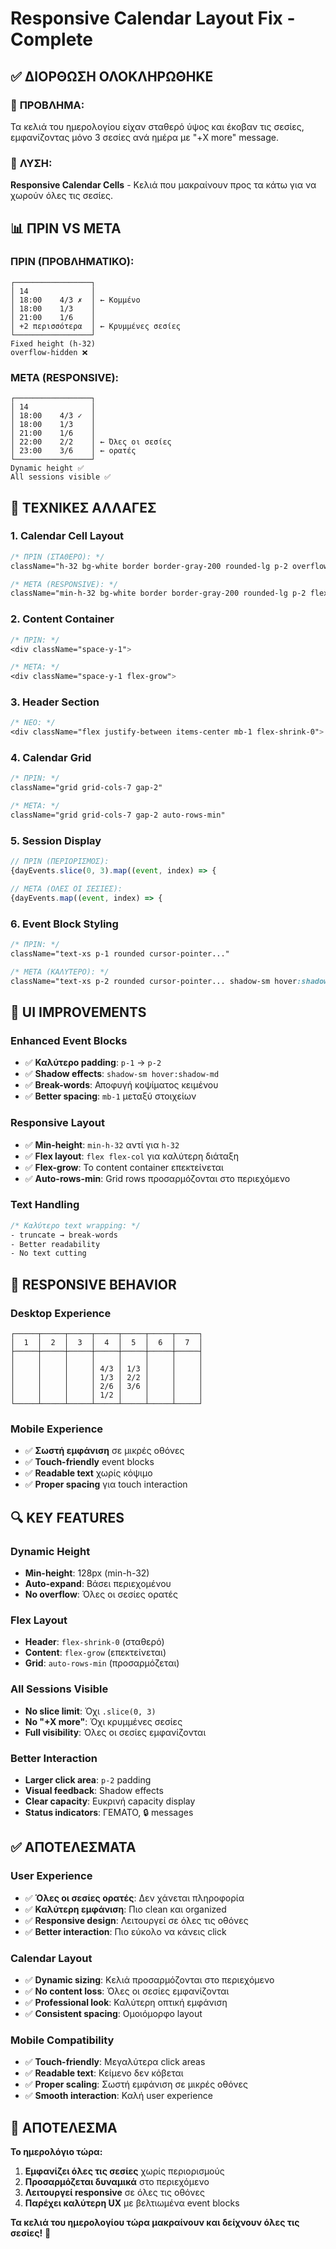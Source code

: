 # Responsive Calendar Layout Fix - Complete

## ✅ **ΔΙΟΡΘΩΣΗ ΟΛΟΚΛΗΡΩΘΗΚΕ**

### 🎯 **ΠΡΟΒΛΗΜΑ:**
Τα κελιά του ημερολογίου είχαν σταθερό ύψος και έκοβαν τις σεσίες, εμφανίζοντας μόνο 3 σεσίες ανά ημέρα με "+X more" message.

### 🔧 **ΛΥΣΗ:**
**Responsive Calendar Cells** - Κελιά που μακραίνουν προς τα κάτω για να χωρούν όλες τις σεσίες.

## 📊 **ΠΡΙΝ VS ΜΕΤΑ**

### **ΠΡΙΝ (ΠΡΟΒΛΗΜΑΤΙΚΟ):**
```
┌─────────────────┐
│ 14              │
│ 18:00    4/3 ✗  │ ← Κομμένο
│ 18:00    1/3    │
│ 21:00    1/6    │
│ +2 περισσότερα  │ ← Κρυμμένες σεσίες
└─────────────────┘
Fixed height (h-32)
overflow-hidden ❌
```

### **ΜΕΤΑ (RESPONSIVE):**
```
┌─────────────────┐
│ 14              │
│ 18:00    4/3 ✓  │
│ 18:00    1/3    │
│ 21:00    1/6    │
│ 22:00    2/2    │ ← Όλες οι σεσίες
│ 23:00    3/6    │ ← ορατές
└─────────────────┘
Dynamic height ✅
All sessions visible ✅
```

## 🔧 **ΤΕΧΝΙΚΕΣ ΑΛΛΑΓΕΣ**

### **1. Calendar Cell Layout**
```css
/* ΠΡΙΝ (ΣΤΑΘΕΡΟ): */
className="h-32 bg-white border border-gray-200 rounded-lg p-2 overflow-hidden"

/* ΜΕΤΑ (RESPONSIVE): */
className="min-h-32 bg-white border border-gray-200 rounded-lg p-2 flex flex-col"
```

### **2. Content Container**
```css
/* ΠΡΙΝ: */
<div className="space-y-1">

/* ΜΕΤΑ: */
<div className="space-y-1 flex-grow">
```

### **3. Header Section**
```css
/* ΝΕΟ: */
<div className="flex justify-between items-center mb-1 flex-shrink-0">
```

### **4. Calendar Grid**
```css
/* ΠΡΙΝ: */
className="grid grid-cols-7 gap-2"

/* ΜΕΤΑ: */
className="grid grid-cols-7 gap-2 auto-rows-min"
```

### **5. Session Display**
```typescript
// ΠΡΙΝ (ΠΕΡΙΟΡΙΣΜΟΣ):
{dayEvents.slice(0, 3).map((event, index) => {

// ΜΕΤΑ (ΟΛΕΣ ΟΙ ΣΕΣΙΕΣ):
{dayEvents.map((event, index) => {
```

### **6. Event Block Styling**
```css
/* ΠΡΙΝ: */
className="text-xs p-1 rounded cursor-pointer..."

/* ΜΕΤΑ (ΚΑΛΥΤΕΡΟ): */
className="text-xs p-2 rounded cursor-pointer... shadow-sm hover:shadow-md"
```

## 🎨 **UI IMPROVEMENTS**

### **Enhanced Event Blocks**
- ✅ **Καλύτερο padding**: `p-1` → `p-2`
- ✅ **Shadow effects**: `shadow-sm hover:shadow-md`
- ✅ **Break-words**: Αποφυγή κοψίματος κειμένου
- ✅ **Better spacing**: `mb-1` μεταξύ στοιχείων

### **Responsive Layout**
- ✅ **Min-height**: `min-h-32` αντί για `h-32`
- ✅ **Flex layout**: `flex flex-col` για καλύτερη διάταξη
- ✅ **Flex-grow**: Το content container επεκτείνεται
- ✅ **Auto-rows-min**: Grid rows προσαρμόζονται στο περιεχόμενο

### **Text Handling**
```css
/* Καλύτερο text wrapping: */
- truncate → break-words
- Better readability
- No text cutting
```

## 📱 **RESPONSIVE BEHAVIOR**

### **Desktop Experience**
```
┌─────┬─────┬─────┬─────┬─────┬─────┬─────┐
│  1  │  2  │  3  │  4  │  5  │  6  │  7  │
├─────┼─────┼─────┼─────┼─────┼─────┼─────┤
│     │     │     │     │     │     │     │
│     │     │     │ 4/3 │ 1/3 │     │     │
│     │     │     │ 1/3 │ 2/2 │     │     │
│     │     │     │ 2/6 │ 3/6 │     │     │
│     │     │     │ 1/2 │     │     │     │
└─────┴─────┴─────┴─────┴─────┴─────┴─────┘
```

### **Mobile Experience**
- ✅ **Σωστή εμφάνιση** σε μικρές οθόνες
- ✅ **Touch-friendly** event blocks
- ✅ **Readable text** χωρίς κόψιμο
- ✅ **Proper spacing** για touch interaction

## 🔍 **KEY FEATURES**

### **Dynamic Height**
- **Min-height**: 128px (min-h-32)
- **Auto-expand**: Βάσει περιεχομένου
- **No overflow**: Όλες οι σεσίες ορατές

### **Flex Layout**
- **Header**: `flex-shrink-0` (σταθερό)
- **Content**: `flex-grow` (επεκτείνεται)
- **Grid**: `auto-rows-min` (προσαρμόζεται)

### **All Sessions Visible**
- **No slice limit**: Όχι `.slice(0, 3)`
- **No "+X more"**: Όχι κρυμμένες σεσίες
- **Full visibility**: Όλες οι σεσίες εμφανίζονται

### **Better Interaction**
- **Larger click area**: `p-2` padding
- **Visual feedback**: Shadow effects
- **Clear capacity**: Ευκρινή capacity display
- **Status indicators**: ΓΕΜΑΤΟ, 🔒 messages

## ✅ **ΑΠΟΤΕΛΕΣΜΑΤΑ**

### **User Experience**
- ✅ **Όλες οι σεσίες ορατές**: Δεν χάνεται πληροφορία
- ✅ **Καλύτερη εμφάνιση**: Πιο clean και organized
- ✅ **Responsive design**: Λειτουργεί σε όλες τις οθόνες
- ✅ **Better interaction**: Πιο εύκολο να κάνεις click

### **Calendar Layout**
- ✅ **Dynamic sizing**: Κελιά προσαρμόζονται στο περιεχόμενο
- ✅ **No content loss**: Όλες οι σεσίες εμφανίζονται
- ✅ **Professional look**: Καλύτερη οπτική εμφάνιση
- ✅ **Consistent spacing**: Ομοιόμορφο layout

### **Mobile Compatibility**
- ✅ **Touch-friendly**: Μεγαλύτερα click areas
- ✅ **Readable text**: Κείμενο δεν κόβεται
- ✅ **Proper scaling**: Σωστή εμφάνιση σε μικρές οθόνες
- ✅ **Smooth interaction**: Καλή user experience

## 🚀 **ΑΠΟΤΕΛΕΣΜΑ**

**Το ημερολόγιο τώρα:**
1. **Εμφανίζει όλες τις σεσίες** χωρίς περιορισμούς
2. **Προσαρμόζεται δυναμικά** στο περιεχόμενο
3. **Λειτουργεί responsive** σε όλες τις οθόνες
4. **Παρέχει καλύτερη UX** με βελτιωμένα event blocks

**Τα κελιά του ημερολογίου τώρα μακραίνουν και δείχνουν όλες τις σεσίες!** 🎉
